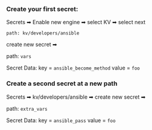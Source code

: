 ### Create your first secret:



Secrets ➡ Enable new engine ➡ select KV ➡ select next


`path: kv/developers/ansible`

create new secret ➡

path: `vars`

Secret Data: key = `ansible_become_method`    value = `foo`




### Create a second secret at a new path


Secrets ➡ kv/developers/ansible ➡ create new secret ➡


path: `extra_vars`

Secret Data: key = `ansible_pass`    value = `foo`

